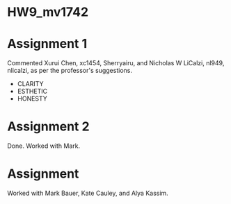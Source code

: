 # HW9_mv1742

# Assignment 1
Commented Xurui Chen, xc1454, Sherryairu, and
Nicholas W LiCalzi, nl949, nlicalzi,
as per the professor's suggestions.
- CLARITY
- ESTHETIC
- HONESTY

# Assignment 2
Done. Worked with Mark.

# Assignment 
Worked with Mark Bauer, Kate Cauley, and Alya Kassim.
